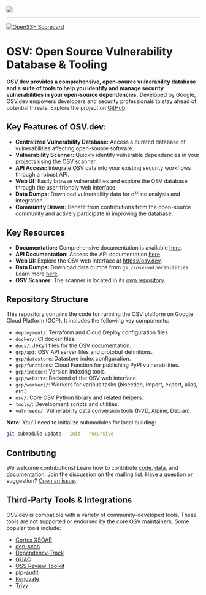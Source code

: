 <picture>
    <source srcset="docs/images/osv_logo_dark-full.svg"  media="(prefers-color-scheme: dark)">
    <!-- markdown-link-check-disable-next-line -->
    <img src="docs/images/osv_logo_light-full.svg">
</picture>

---

[![OpenSSF Scorecard](https://api.securityscorecards.dev/projects/github.com/google/osv.dev/badge)](https://scorecard.dev/viewer/?uri=github.com/google/osv.dev)

# OSV: Open Source Vulnerability Database & Tooling

**OSV.dev provides a comprehensive, open-source vulnerability database and a suite of tools to help you identify and manage security vulnerabilities in your open-source dependencies.** Developed by Google, OSV.dev empowers developers and security professionals to stay ahead of potential threats.  Explore the project on [GitHub](https://github.com/google/osv.dev).

## Key Features of OSV.dev:

*   **Centralized Vulnerability Database:** Access a curated database of vulnerabilities affecting open-source software.
*   **Vulnerability Scanner:** Quickly identify vulnerable dependencies in your projects using the OSV scanner.
*   **API Access:** Integrate OSV data into your existing security workflows through a robust API.
*   **Web UI:** Easily browse vulnerabilities and explore the OSV database through the user-friendly web interface.
*   **Data Dumps:** Download vulnerability data for offline analysis and integration.
*   **Community Driven:** Benefit from contributions from the open-source community and actively participate in improving the database.

## Key Resources

*   **Documentation:** Comprehensive documentation is available [here](https://google.github.io/osv.dev).
*   **API Documentation:** Access the API documentation [here](https://google.github.io/osv.dev/api/).
*   **Web UI:** Explore the OSV web interface at <https://osv.dev>.
*   **Data Dumps:** Download data dumps from `gs://osv-vulnerabilities`. Learn more [here](https://google.github.io/osv.dev/data/#data-dumps).
*   **OSV Scanner:** The scanner is located in its [own repository](https://github.com/google/osv-scanner).

## Repository Structure

This repository contains the code for running the OSV platform on Google Cloud Platform (GCP). It includes the following key components:

*   `deployment/`: Terraform and Cloud Deploy configuration files.
*   `docker/`: CI docker files.
*   `docs/`: Jekyll files for the OSV documentation.
*   `gcp/api`: OSV API server files and protobuf definitions.
*   `gcp/datastore`: Datastore index configuration.
*   `gcp/functions`: Cloud Function for publishing PyPI vulnerabilities.
*   `gcp/indexer`: Version indexing tools.
*   `gcp/website`: Backend of the OSV web interface.
*   `gcp/workers/`: Workers for various tasks (bisection, import, export, alias, etc.).
*   `osv/`: Core OSV Python library and related helpers.
*   `tools/`: Development scripts and utilities.
*   `vulnfeeds/`: Vulnerability data conversion tools (NVD, Alpine, Debian).

**Note:** You'll need to initialize submodules for local building:
```bash
git submodule update --init --recursive
```

## Contributing

We welcome contributions!  Learn how to contribute [code](CONTRIBUTING.md#contributing-code), [data](CONTRIBUTING.md#contributing-data), and [documentation](CONTRIBUTING.md#contributing-documentation).
Join the discussion on the [mailing list](https://groups.google.com/g/osv-discuss).  Have a question or suggestion?  [Open an issue](https://github.com/google/osv.dev/issues).

## Third-Party Tools & Integrations

OSV.dev is compatible with a variety of community-developed tools.  These tools are not supported or endorsed by the core OSV maintainers.
Some popular tools include:

*   [Cortex XSOAR](https://github.com/demisto/content)
*   [dep-scan](https://github.com/AppThreat/dep-scan)
*   [Dependency-Track](https://github.com/DependencyTrack/dependency-track)
*   [GUAC](https://github.com/guacsec/guac)
*   [OSS Review Toolkit](https://github.com/oss-review-toolkit/ort)
*   [pip-audit](https://github.com/pypa/pip-audit)
*   [Renovate](https://github.com/renovatebot/renovate)
*   [Trivy](https://github.com/aquasecurity/trivy)